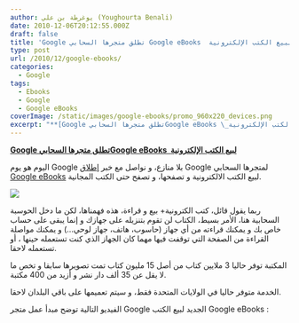 ```yaml
---
author: يوغرطة بن علي (Youghourta Benali)
date: 2010-12-06T20:12:55.000Z
draft: false
title: 'Google تطلق متجرها السحابي Google eBooks  لبيع الكتب الإلكترونية '
type: post
url: /2010/12/google-ebooks/
categories:
  - Google
tags:
  - Ebooks
  - Google
  - Google eBooks
coverImage: /static/images/google-ebooks/promo_960x220_devices.png
excerpt: "**[Google تطلق متجرها السحابيGoogle eBooks \_لبيع الكتب الإلكترونية](https://www.it-scoop.com/2010/12/google-ebooks/)**\n\nاليوم هو يوم Google بلا منازع، و نواصل مع خبر [إطلاق](http://books.google.com/help/ebooks/overview.html) Google لمتجرها السحابي [Google eBooks](http://books.google.com/ebooks) لبيع الكتب الالكترونية و تصفحها، و تصفح حتى الكتب المجانية.\n\n\n\nربما يقول قائل، كتب الكترونية+ بيع و قراءة،"
---
```

**[Google تطلق متجرها السحابيGoogle eBooks  لبيع الكتب الإلكترونية](https://www.it-scoop.com/2010/12/google-ebooks/)**

اليوم هو يوم Google بلا منازع، و نواصل مع خبر [إطلاق](http://books.google.com/help/ebooks/overview.html) Google لمتجرها السحابي [Google eBooks](http://books.google.com/ebooks) لبيع الكتب الالكترونية و تصفحها، و تصفح حتى الكتب المجانية.

![](/static/images/google-ebooks/promo\_960x220\_devices.png)

ربما يقول قائل، كتب الكترونية+ بيع و قراءة، هذه فهمناها، لكن ما دخل الحوسبة السحابية هنا، الأمر بسيط، الكتاب لن تقوم بتنزيله على جهازك و إنما يبقى على حساب خاص بك و يمكنك قراءته من أي جهاز (حاسوب، هاتف، جهاز لوحي...) و يمكنك مواصلة القراءة من الصفحة التي توقفت فيها مهما كان الجهاز الذي كنت تستعمله حينها ، أو تستعمله لاحقا.

المكتبة توفر حاليا 3 ملايين كتاب من أصل 15 مليون كتاب تمت تصويرها سابقا و تخص ما لا يقل عن 35 ألف دار نشر و أزيد من 400 مكتبة.

الخدمة متوفر حاليا في الولايات المتحدة فقط، و سيتم تعميمها على باقي البلدان لاحقا.

الفيديو التالية توضح مبدأ عمل متجر Google الجديد لبيع الكتب Google eBooks :

